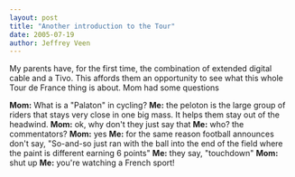 ```yaml
---
layout: post
title: "Another introduction to the Tour"
date: 2005-07-19
author: Jeffrey Veen
---
```

My parents have, for the first time, the combination of extended digital cable and a Tivo. This affords them an opportunity to see what this whole Tour de France thing is about. Mom had some questions

<strong>Mom:</strong> What is a "Palaton" in cycling?
<strong>Me:</strong> the peloton is the large group of riders that stays very close in one big mass. It helps them stay out of the headwind.
<strong>Mom:</strong> ok, why don't they just say that
<strong>Me:</strong> who? the commentators?
<strong>Mom:</strong> yes
<strong>Me:</strong> for the same reason football announces don't say, "So-and-so just ran with the ball into the end of the field where the paint is different earning 6 points"
<strong>Me:</strong> they say, "touchdown"
<strong>Mom:</strong> shut up
<strong>Me:</strong> you're watching a French sport!
